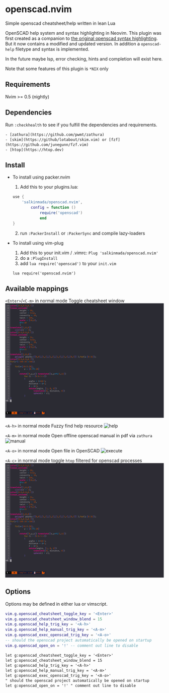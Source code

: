 # openscad.nvim

Simple openscad cheatsheet/help written in lean Lua

OpenSCAD help system and syntax highlighting in Neovim.
This plugin was first created as a companion to [the original openscad syntax highlighting](https://github.com/sirtaj/vim-openscad).
But it now contains a modified and updated version. In addition a `openscad-help` filetype and syntax is implemented.

In the future maybe lsp, error checking, hints and completion will exist here. 

Note that some features of this plugin is `*NIX` only

## Requirements

Nvim >= 0.5 (nightly)

## Dependencies

Run `:checkhealth` to see if you fulfill the dependencies and requirements.

    - [zathura](https://github.com/pwmt/zathura)
    - [skim](https://github/lotabout/skim.vim) or [fzf](https://github.com/junegunn/fzf.vim)
    - [htop](https://htop.dev)

## Install

* To install using packer.nvim
    1. Add this to your plugins.lua:
    ```lua
    use {
        'salkinmada/openscad.nvim',
            config = function ()
                require('openscad')
                end
    }
    ```
    2. run `:PackerInstall` or `:PackerSync` and compile lazy-loaders

* To install using vim-plug
    1. Add this to your init.vim / .vimrc:
    `Plug 'salkinmada/openscad.nvim'`
    2. do a `:PlugInstall`
    3. add `lua require('openscad')` to your `init.vim`
    ```vimscript
    lua require('openscad.nvim')
    ```

## Available mappings

`<Enter>`/`<C-m>` in normal mode
Toggle cheatsheet window
![cheatsheet](./assets/cheatsheet.gif)

`<A-h>` in normal mode
Fuzzy find help resource
![help](./assets/help.gif)

`<A-m>` in normal mode
Open offline openscad manual in pdf via `zathura`
![manual](./assets/manual.gif)

`<A-o>` in normal mode
Open file in OpenSCAD
![execute](./assets/execute.gif)

`<A-c>` in normal mode
toggle `htop` filtered for openscad processes
![execute](./assets/htop.gif)

## Options

Options may be defined in either lua or vimscript.
```lua
vim.g.openscad_cheatsheet_toggle_key = '<Enter>'
vim.g.openscad_cheatsheet_window_blend = 15
vim.g.openscad_help_trig_key = '<A-h>'
vim.g.openscad_help_manual_trig_key = '<A-m>'
vim.g.openscad_exec_openscad_trig_key = '<A-o>'
-- should the openscad project automatically be opened on startup
vim.g.openscad_open_on = '!' -- comment out line to disable
```
```vimscript
let g:openscad_cheatsheet_toggle_key = '<Enter>'
let g:openscad_cheatsheet_window_blend = 15
let g:openscad_help_trig_key = '<A-h>'
let g:openscad_help_manual_trig_key = '<A-m>'
let g:openscad_exec_openscad_trig_key = '<A-o>'
" should the openscad project automatically be opened on startup
let g:openscad_open_on = '!' " comment out line to disable
```
